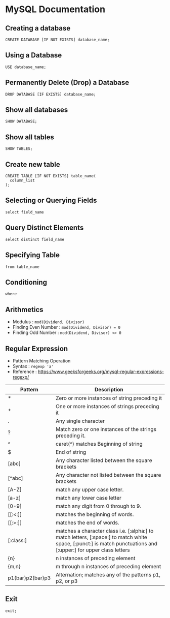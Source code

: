 # MySQL Documentation

## Creating a database
`CREATE DATABASE [IF NOT EXISTS] database_name;`

## Using a Database
`USE database_name;`

## Permanently Delete (Drop) a Database
`DROP DATABASE [IF EXISTS] database_name;`

## Show all databases
`SHOW DATABASE;`

## Show all tables
`SHOW TABLES;`

## Create new table
```
CREATE TABLE [IF NOT EXISTS] table_name(
  column_list
);
```

## Selecting or Querying Fields
`select field_name`

## Query Distinct Elements
`select distinct field_name`

## Specifying Table
`from table_name`

## Conditioning
`where`

## Arithmetics

- Modulus : `mod(Dividend, Divisor)`
- Finding Even Number : `mod(Dividend, Divisor) = 0`
- Finding Odd Number : `mod(Dividend, Divisor) <> 0`

## Regular Expression
- Pattern Matching Operation
- Syntax : `regexp 'a'`
- Reference : https://www.geeksforgeeks.org/mysql-regular-expressions-regexp/

| Pattern | Description |
| ----------- | ----------- |
|* |	Zero or more instances of string preceding it |
|+ | One or more instances of strings preceding it|
|. | Any single character|
|? |Match zero or one instances of the strings preceding it.|
|^ |caret(^) matches Beginning of string|
|$ |End of string|
|[abc] | Any character listed between the square brackets|
|[^abc]| Any character not listed between the square brackets|
|[A-Z] |match any upper case letter.|
|[a-z] |match any lower case letter|
|[0-9] |match any digit from 0 through to 9.|
|[[:<:]]	|matches the beginning of words.|
|[[:>:]]  |matches the end of words.|
|[:class:]	|matches a character class i.e. [:alpha:] to match letters, [:space:] to match white space, [:punct:] is match punctuations and [:upper:] for upper class letters|
|{n}	|n instances of preceding element|
|{m,n}	|m through n instances of preceding element|
|p1(bar)p2(bar)p3	| Alternation; matches any of the patterns p1, p2, or p3|

## Exit
`exit;`